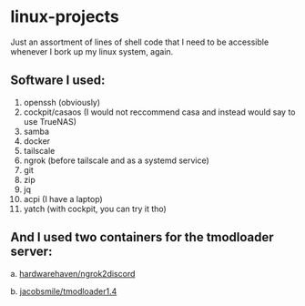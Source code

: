 # linux-projects
Just an assortment of lines of shell code that I need to be accessible whenever I bork up my linux system, again.

## Software I used:
1. openssh (obviously)
2. cockpit/casaos (I would not reccommend casa and instead would say to use TrueNAS)
3. samba
4. docker
5. tailscale
6. ngrok (before tailscale and as a systemd service)
7. git
8. zip
9. jq 
10. acpi (I have a laptop)
11. yatch (with cockpit, you can try it tho)

## And I used two containers for the tmodloader server:
a. [hardwarehaven/ngrok2discord](https://hub.docker.com/r/hardwarehaven/ngrok2discord#!)

b. [jacobsmile/tmodloader1.4](https://hub.docker.com/r/jacobsmile/tmodloader1.4)
